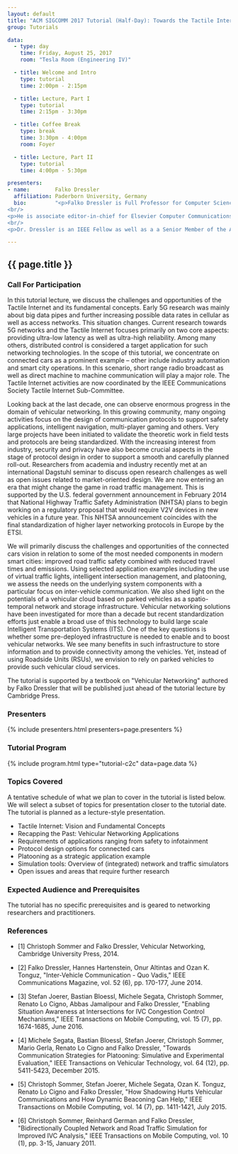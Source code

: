 ```yaml
---
layout: default
title: "ACM SIGCOMM 2017 Tutorial (Half-Day): Towards the Tactile Internet: Low Latency Communication for Connected Cars"
group: Tutorials

data:
  - type: day
    time: Friday, August 25, 2017
    room: "Tesla Room (Engineering IV)"

  - title: Welcome and Intro
    type: tutorial
    time: 2:00pm - 2:15pm

  - title: Lecture, Part I
    type: tutorial
    time: 2:15pm - 3:30pm

  - title: Coffee Break
    type: break
    time: 3:30pm - 4:00pm
    room: Foyer

  - title: Lecture, Part II
    type: tutorial
    time: 4:00pm - 5:30pm

presenters:
- name:        Falko Dressler
  affiliation: Paderborn University, Germany
  bio:         "<p>Falko Dressler is Full Professor for Computer Science and Chair for Distributed Embedded Systems at the Heinz Nixdorf Institute and the Dept. of Computer Science, University of Paderborn, where he is also a member of the University Senate. Dr. Dressler received his M.Sc. and Ph.D. degrees from the Dept. of Computer Science, University of Erlangen in 1998 and 2003, respectively.</p>
<br/>
<p>He is associate editor-in-chief for Elsevier Computer Communications as well as an editor for journals such as IEEE Trans. on Mobile Computing, Elsevier Ad Hoc Networks, and Elsevier Nano Communication Networks. He has been guest editor of special issues in IEEE Journal on Selected Areas in Communications (JSAC), IEEE Communications Magazine, Elsevier Ad Hoc Networks, and many others. Dr. Dressler has been chairing conferences such as IEEE INFOCOM, ACM MobiSys, ACM MobiHoc, IEEE VNC, IEEE GLOBECOM, and many others. He authored the textbooks Self-Organization in Sensor and Actor Networks published by Wiley & Sons and Vehicular Networking published by Cambridge University Press. Dr. Dressler has been an IEEE Distinguished Lecturer as well as an ACM Distinguished Speaker.</p>
<br/>
<p>Dr. Dressler is an IEEE Fellow as well as a a Senior Member of the ACM, and member of GI. He also serves in the IEEE COMSOC Conference Council. His research objectives include adaptive wireless networking, self-organization techniques, and embedded system design with applications in ad hoc and sensor networks, vehicular networks, industrial wireless networks, and nano-networking.</p>"

---
```


## {{ page.title }}

### Call For Participation

In this tutorial lecture, we discuss the challenges and opportunities of the Tactile Internet and its fundamental concepts. Early 5G research was mainly about big data pipes and further increasing possible data rates in cellular as well as access networks. This situation changes. Current research towards 5G networks and the Tactile Internet focuses primarily on two core aspects: providing ultra-low latency as well as ultra-high reliability. Among many others, distributed control is considered a target application for such networking technologies. In the scope of this tutorial, we concentrate on connected cars as a prominent example – other include industry automation and smart city operations. In this scenario, short range radio broadcast as well as direct machine to machine communication will play a major role. The Tactile Internet activities are now coordinated by the IEEE Communications Society Tactile Internet Sub-Committee.

Looking back at the last decade, one can observe enormous progress in the domain of vehicular networking. In this growing community, many ongoing activities focus on the design of communication protocols to support safety applications, intelligent navigation, multi-player gaming and others. Very large projects have been initiated to validate the theoretic work in field tests and protocols are being standardized. With the increasing interest from industry, security and privacy have also become crucial aspects in the stage of protocol design in order to support a smooth and carefully planned roll-out. Researchers from academia and industry recently met at an international Dagstuhl seminar to discuss open research challenges as well as open issues related to market-oriented design. We are now entering an era that might change the game in road traffic management. This is supported by the U.S. federal government announcement in February 2014 that National Highway Traffic Safety Administration (NHTSA) plans to begin working on a regulatory proposal that would require V2V devices in new vehicles in a future year. This NHTSA announcement coincides with the final standardization of higher layer networking protocols in Europe by the ETSI.

We will primarily discuss the challenges and opportunities of the connected cars vision in relation to some of the most needed components in modern smart cities: improved road traffic safety combined with reduced travel times and emissions. Using selected application examples including the use of virtual traffic lights, intelligent intersection management, and platooning, we assess the needs on the underlying system components with a particular focus on inter-vehicle communication. We also shed light on the potentials of a vehicular cloud based on parked vehicles as a spatio-temporal network and storage infrastructure. Vehicular networking solutions have been investigated for more than a decade but recent standardization efforts just enable a broad use of this technology to build large scale Intelligent Transportation Systems (ITS). One of the key questions is whether some pre-deployed infrastructure is needed to enable and to boost vehicular networks. We see many benefits in such infrastructure to store information and to provide connectivity among the vehicles. Yet, instead of using Roadside Units (RSUs), we envision to rely on parked vehicles to provide such vehicular cloud services.

The tutorial is supported by a textbook on "Vehicular Networking" authored by Falko Dressler that will be published just ahead of the tutorial lecture by Cambridge Press.

### Presenters

{% include presenters.html presenters=page.presenters %}

### Tutorial Program

{% include program.html type="tutorial-c2c" data=page.data %}

### Topics Covered

A tentative schedule of what we plan to cover in the tutorial is listed below. We will select a subset of topics for presentation closer to the tutorial date. The tutorial is planned as a lecture-style presentation.

- Tactile Internet: Vision and Fundamental Concepts
- Recapping the Past: Vehicular Networking Applications
- Requirements of applications ranging from safety to infotainment
- Protocol design options for connected cars
- Platooning as a strategic application example
- Simulation tools: Overview of (integrated) network and traffic simulators
- Open issues and areas that require further research

### Expected Audience and Prerequisites

The tutorial has no specific prerequisites and is geared to networking researchers and practitioners. 

### References

- [1] Christoph Sommer and Falko Dressler, Vehicular Networking, Cambridge University Press, 2014.

- [2] Falko Dressler, Hannes Hartenstein, Onur Altintas and Ozan K. Tonguz, "Inter-Vehicle Communication - Quo Vadis," IEEE Communications Magazine, vol. 52 (6), pp. 170-177, June 2014.

- [3] Stefan Joerer, Bastian Bloessl, Michele Segata, Christoph Sommer, Renato Lo Cigno, Abbas Jamalipour and Falko Dressler, "Enabling Situation Awareness at Intersections for IVC Congestion Control Mechanisms," IEEE Transactions on Mobile Computing, vol. 15 (7), pp. 1674-1685, June 2016.

- [4] Michele Segata, Bastian Bloessl, Stefan Joerer, Christoph Sommer, Mario Gerla, Renato Lo Cigno and Falko Dressler, "Towards Communication Strategies for Platooning: Simulative and Experimental Evaluation," IEEE Transactions on Vehicular Technology, vol. 64 (12), pp. 5411-5423, December 2015.

- [5] Christoph Sommer, Stefan Joerer, Michele Segata, Ozan K. Tonguz, Renato Lo Cigno and Falko Dressler, "How Shadowing Hurts Vehicular Communications and How Dynamic Beaconing Can Help," IEEE Transactions on Mobile Computing, vol. 14 (7), pp. 1411-1421, July 2015.

- [6] Christoph Sommer, Reinhard German and Falko Dressler, "Bidirectionally Coupled Network and Road Traffic Simulation for Improved IVC Analysis," IEEE Transactions on Mobile Computing, vol. 10 (1), pp. 3-15, January 2011.
